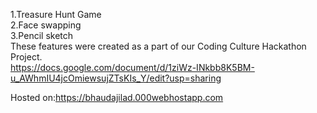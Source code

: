 1.Treasure Hunt Game <br />
2.Face swapping<br />
3.Pencil sketch<br />
These features were created as a part of our Coding Culture Hackathon Project.<br />
https://docs.google.com/document/d/1ziWz-INkbb8K5BM-u_AWhmIU4jcOmiewsujZTsKIs_Y/edit?usp=sharing

Hosted on:https://bhaudajilad.000webhostapp.com
